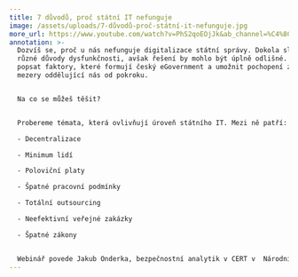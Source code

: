 ```yaml
---
title: 7 důvodů, proč státní IT nefunguje
image: /assets/uploads/7-důvodů-proč-státní-it-nefunguje.jpg
more_url: https://www.youtube.com/watch?v=PhS2qoEOjJk&ab_channel=%C4%8Cesko.Digital
annotation: >-
  Dozvíš se, proč u nás nefunguje digitalizace státní správy. Dokola slyšíš
  různé důvody dysfunkčnosti, avšak řešení by mohlo být úplně odlišné. Chceme ti
  popsat faktory, které formují český eGovernment a umožnit pochopení zásadní
  mezery oddělující nás od pokroku.


  Na co se můžeš těšit?


  Probereme témata, která ovlivňují úroveň státního IT. Mezi ně patří:

  - Decentralizace

  - Minimum lidí

  - Poloviční platy

  - Špatné pracovní podmínky

  - Totální outsourcing

  - Neefektivní veřejné zakázky

  - Špatné zákony


  Webinář povede Jakub Onderka, bezpečnostní analytik v CERT v  Národním úřadu pro kybernetickou a informační bezpečnost. Podílí se na řešení nejvážnějších kybernetických útoků, které se v České republice odehrávají. Taktéž pomáhá navrhovat nové regulace a metodiky v rámci zvýšení kybernetické bezpečnosti.
---
```

